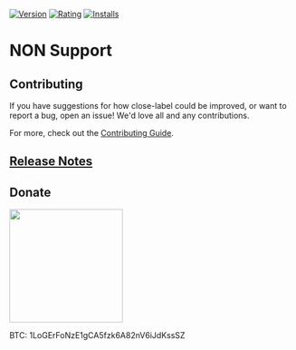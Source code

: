 [![Version](https://vsmarketplacebadge.apphb.com/version-short/logerfo.non-support.svg)](https://marketplace.visualstudio.com/items?itemName=logerfo.non-support)
[![Rating](https://vsmarketplacebadge.apphb.com/rating-short/logerfo.non-support.svg)](https://marketplace.visualstudio.com/items?itemName=logerfo.non-support)
[![Installs](https://vsmarketplacebadge.apphb.com/installs/logerfo.non-support.svg)](https://marketplace.visualstudio.com/items?itemName=logerfo.non-support)

# NON Support

## Contributing

If you have suggestions for how close-label could be improved, or want to report a bug, open an issue! We'd love all and any contributions.

For more, check out the [Contributing Guide](CONTRIBUTING.md).

## [Release Notes](CHANGELOG.md)

## Donate

<img src="https://i.imgur.com/ndlBtuX.png" width="200">

BTC: 1LoGErFoNzE1gCA5fzk6A82nV6iJdKssSZ
